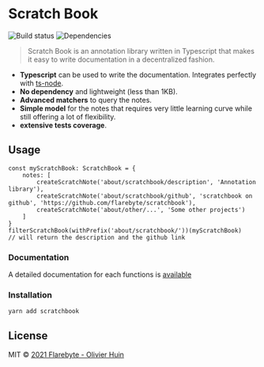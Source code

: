 # Scratch Book

![Build status](https://github.com/flarebyte/scratchbook/actions/workflows/main.yml/badge.svg)
![Dependencies](https://status.david-dm.org/gh/flarebyte/scratchbook.svg)

> Scratch Book is an annotation library written in Typescript that makes it easy to write documentation in a decentralized fashion.

- **Typescript** can be used to write the documentation. Integrates perfectly with [ts-node](https://typestrong.org/ts-node/).
- **No dependency** and lightweight (less than 1KB).
- **Advanced matchers** to query the notes.
- **Simple model** for the notes that requires very little learning curve while still offering a lot of flexibility.
- **extensive tests coverage**.

## Usage

```
const myScratchBook: ScratchBook = {
    notes: [
        createScratchNote('about/scratchbook/description', 'Annotation library'),
        createScratchNote('about/scratchbook/github', 'scratchbook on github', 'https://github.com/flarebyte/scratchbook'),
        createScratchNote('about/other/...', 'Some other projects')
    ]
}
filterScratchBook(withPrefix('about/scratchbook/'))(myScratchBook)
// will return the description and the github link

```

### Documentation

A detailed documentation for each functions is [available](https://flarebyte.github.io/scratchbook/)

### Installation

```
yarn add scratchbook
```

## License

MIT © [2021 Flarebyte - Olivier Huin]()

